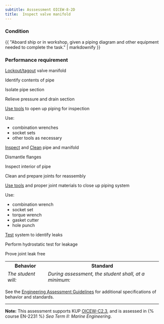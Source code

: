 ```yaml
---
subtitle: Asssessment OICEW-8-2D
title:  Inspect valve manifold
---
```




### Condition

{{ "Aboard ship or in workshop, given a piping diagram and other equipment needed to complete the task." | markdownify }}

### Performance requirement 

<table width='100%' class='Guidelines'>
 <thead>
 <tr>
     <th class='thirty'>Behavior</th>
     <th class='seventy'>Standard</th>
 </tr>
 <tr>
     <td><em>The student will:</em></td>
     <td><em>During assessment, the student shall, at a minimum:</em></td>
 </tr>
 </thead>
 <tbody>


<!--rowstart-->

[Lockout/tagout](guidelines#lockouttagout) valve manifold

<!--cellbreak-->

Identify contents of pipe

Isolate pipe section

Relieve pressure and drain section

<!--rowend-->


<!--rowstart-->

[Use tools](guidelines#usetools) to open up piping for inspection

<!--cellbreak-->

Use:

  * combination wrenches
  * socket sets
  * other tools as necessary

<!--rowend-->


<!--rowstart-->

[Inspect](guidelines#evaluateinspecttest) and [Clean](guidelines#clean) pipe and manifold

<!--cellbreak-->

Dismantle flanges

Inspect interior of pipe

Clean and prepare joints for reassembly

<!--rowend-->


<!--rowstart-->

[Use tools](guidelines#usetools) and proper joint materials to close up piping system

<!--cellbreak-->

Use:

  * combination wrench
  * socket set
  * torque wrench
  * gasket cutter
  * hole punch

<!--rowend-->


<!--rowstart-->

[Test](guidelines#evaluateinspecttest) system to identify leaks

<!--cellbreak-->

Perform hydrostatic test for leakage

Prove joint leak free

<!--rowend-->


 </tbody>
 </table>



See the [Engineering Assessment Guidelines](guidelines) for additional specifications of behavior and standards.


*****

**Note:** This assessment supports KUP [OICEW-C2.3]({{site.baseurl}}/tables/31.html#OICEW-C2.3), and is assessed in  {% course  EN-2231 %}  *Sea Term II: Marine Engineering*. 

